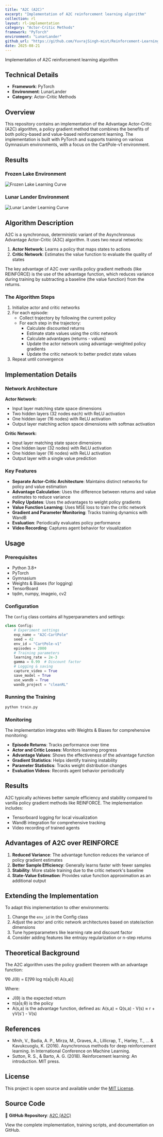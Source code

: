 ```yaml
---
title: "A2C (A2C)"
excerpt: "Implementation of A2C reinforcement learning algorithm"
collection: rl
layout: rl-implementation
category: "Actor-Critic Methods"
framework: "PyTorch"
environment: "LunarLander"
github_url: "https://github.com/YuvrajSingh-mist/Reinforcement-Learning/tree/master/A2C"
date: 2025-08-21
---
```


Implementation of A2C reinforcement learning algorithm

## Technical Details
- **Framework**: PyTorch
- **Environment**: LunarLander
- **Category**: Actor-Critic Methods


## Overview

This repository contains an implementation of the Advantage Actor-Critic (A2C) algorithm, a policy gradient method that combines the benefits of both policy-based and value-based reinforcement learning. The implementation is built with PyTorch and supports training on various Gymnasium environments, with a focus on the CartPole-v1 environment.

## Results

### Frozen Lake Environment
![Frozen Lake Learning Curve](https://raw.githubusercontent.com/YuvrajSingh-mist/Reinforcement-Learning/master/A2C/images/frozenlakeLoss.jpg)

### Lunar Lander Environment
![Lunar Lander Learning Curve](https://raw.githubusercontent.com/YuvrajSingh-mist/Reinforcement-Learning/master/A2C/images/lunarlanderLoss.jpg)

## Algorithm Description

A2C is a synchronous, deterministic variant of the Asynchronous Advantage Actor-Critic (A3C) algorithm. It uses two neural networks:

1. **Actor Network**: Learns a policy that maps states to actions
2. **Critic Network**: Estimates the value function to evaluate the quality of states

The key advantage of A2C over vanilla policy gradient methods (like REINFORCE) is the use of the advantage function, which reduces variance during training by subtracting a baseline (the value function) from the returns.

### The Algorithm Steps

1. Initialize actor and critic networks
2. For each episode:
   - Collect trajectory by following the current policy
   - For each step in the trajectory:
     - Calculate discounted returns
     - Estimate state values using the critic network
     - Calculate advantages (returns - values)
     - Update the actor network using advantage-weighted policy gradients
     - Update the critic network to better predict state values
3. Repeat until convergence

## Implementation Details

### Network Architecture

**Actor Network:**
- Input layer matching state space dimensions
- Two hidden layers (32 nodes each) with ReLU activation
- One hidden layer (16 nodes) with ReLU activation
- Output layer matching action space dimensions with softmax activation

**Critic Network:**
- Input layer matching state space dimensions
- One hidden layer (32 nodes) with ReLU activation
- One hidden layer (16 nodes) with ReLU activation
- Output layer with a single value prediction

### Key Features

- **Separate Actor-Critic Architecture**: Maintains distinct networks for policy and value estimation
- **Advantage Calculation**: Uses the difference between returns and value estimates to reduce variance
- **Policy Updates**: Uses the advantages to weight policy gradients
- **Value Function Learning**: Uses MSE loss to train the critic network
- **Gradient and Parameter Monitoring**: Tracks training dynamics with WandB
- **Evaluation**: Periodically evaluates policy performance
- **Video Recording**: Captures agent behavior for visualization

## Usage

### Prerequisites

- Python 3.8+
- PyTorch
- Gymnasium
- Weights & Biases (for logging)
- TensorBoard
- tqdm, numpy, imageio, cv2

### Configuration

The `Config` class contains all hyperparameters and settings:

```python
class Config:
    # Experiment settings
    exp_name = "A2C-CartPole"
    seed = 42
    env_id = "CartPole-v1"
    episodes = 2000
    # Training parameters
    learning_rate = 2e-3
    gamma = 0.99  # Discount factor
    # Logging & saving
    capture_video = True
    save_model = True
    use_wandb = True
    wandb_project = "cleanRL"
```

### Running the Training

```bash
python train.py
```

### Monitoring

The implementation integrates with Weights & Biases for comprehensive monitoring:

- **Episode Returns**: Tracks performance over time
- **Actor and Critic Losses**: Monitors learning progress
- **Advantage Values**: Shows the effectiveness of the advantage function
- **Gradient Statistics**: Helps identify training instability
- **Parameter Statistics**: Tracks weight distribution changes
- **Evaluation Videos**: Records agent behavior periodically

## Results

A2C typically achieves better sample efficiency and stability compared to vanilla policy gradient methods like REINFORCE. The implementation includes:

- Tensorboard logging for local visualization
- WandB integration for comprehensive tracking
- Video recording of trained agents

## Advantages of A2C over REINFORCE

1. **Reduced Variance**: The advantage function reduces the variance of policy gradient estimates
2. **Better Sample Efficiency**: Generally learns faster with fewer samples
3. **Stability**: More stable training due to the critic network's baseline
4. **State-Value Estimation**: Provides value function approximation as an additional output

## Extending the Implementation

To adapt this implementation to other environments:

1. Change the `env_id` in the Config class
2. Adjust the actor and critic network architectures based on state/action dimensions
3. Tune hyperparameters like learning rate and discount factor
4. Consider adding features like entropy regularization or n-step returns

## Theoretical Background

The A2C algorithm uses the policy gradient theorem with an advantage function:

∇θ J(θ) = E[∇θ log π(a|s;θ) A(s,a)]

Where:
- J(θ) is the expected return
- π(a|s;θ) is the policy
- A(s,a) is the advantage function, defined as:
  A(s,a) = Q(s,a) - V(s) ≈ r + γV(s') - V(s)

## References

- Mnih, V., Badia, A. P., Mirza, M., Graves, A., Lillicrap, T., Harley, T., ... & Kavukcuoglu, K. (2016). Asynchronous methods for deep reinforcement learning. In International Conference on Machine Learning.
- Sutton, R. S., & Barto, A. G. (2018). Reinforcement learning: An introduction. MIT press.

## License

This project is open source and available under the [MIT License](https://raw.githubusercontent.com/YuvrajSingh-mist/Reinforcement-Learning/master/A2C/LICENSE).


## Source Code
📁 **GitHub Repository**: [A2C (A2C)](https://github.com/YuvrajSingh-mist/Reinforcement-Learning/tree/master/A2C)

View the complete implementation, training scripts, and documentation on GitHub.
